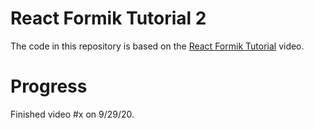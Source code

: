 # React Formik Tutorial 2

The code in this repository is based on the
[React Formik Tutorial](https://youtu.be/Yw27J-AFlk0)
video.

# Progress

Finished video #x on 9/29/20.
